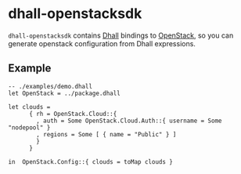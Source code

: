 # dhall-openstacksdk

`dhall-openstacksdk` contains [Dhall][dhall-lang] bindings to [OpenStack][openstacksdk],
so you can generate openstack configuration from Dhall expressions.

## Example

```dhall
-- ./examples/demo.dhall
let OpenStack = ../package.dhall

let clouds =
      { rh = OpenStack.Cloud::{
        , auth = Some OpenStack.Cloud.Auth::{ username = Some "nodepool" }
        , regions = Some [ { name = "Public" } ]
        }
      }

in  OpenStack.Config::{ clouds = toMap clouds }

```
[dhall-lang]: https://dhall-lang.org
[openstacksdk]: https://docs.openstack.org/openstacksdk/latest/
